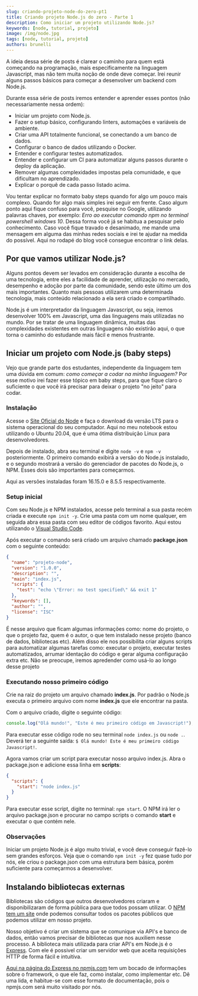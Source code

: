 ```yaml
---
slug: criando-projeto-node-do-zero-pt1
title: Criando projeto Node.js do zero - Parte 1
description: Como iniciar um projeto utilizando Node.js?
keywords: [node, tutorial, projeto]
image: /img/node.jpg
tags: [node, tutorial, projeto]
authors: brunelli
---
```


A ideia dessa série de posts é clarear o caminho para quem está começando na programação, mais especificamente na linguagem Javascript, mas não tem muita noção de onde deve começar. Irei reunir alguns passos básicos para começar a desenvolver um backend com Node.js.

Durante essa série de posts iremos entender e aprender esses pontos (não necessariamente nessa ordem):

<!-- truncate -->

- Iniciar um projeto com Node.js.
- Fazer o setup básico, configurando linters, automações e variáveis de ambiente.
- Criar uma API totalmente funcional, se conectando a um banco de dados.
- Configurar o banco de dados utilizando o Docker.
- Entender e configurar testes automatizados.
- Entender e configurar um CI para automatizar alguns passos durante o deploy da aplicação.
- Remover algumas complexidades impostas pela comunidade, e que dificultam no aprendizado.
- Explicar o porquê de cada passo listado acima.

Vou tentar explicar no formato baby steps quando for algo um pouco mais complexo. Quando for algo mais simples irei seguir em frente. Caso algum ponto aqui fique confuso para você, pesquise no Google, utilizando palavras chaves, por exemplo: _Erro ao executar comando npm no terminal powershell windows 10_. Dessa forma você já se habitua a pesquisar pelo conhecimento. Caso você fique travado e desanimado, me mande uma mensagem em alguma das minhas redes sociais e irei te ajudar na medida do possível. Aqui no rodapé do blog você consegue encontrar o link delas.

## Por que vamos utilizar Node.js?

Alguns pontos devem ser levados em consideração durante a escolha de uma tecnologia, entre eles a facilidade de aprender, utilização no mercado, desempenho e adoção por parte da comunidade, sendo este último um dos mais importantes. Quanto mais pessoas utilizarem uma determinada tecnologia, mais conteúdo relacionado a ela será criado e compartilhado.

Node.js é um interpretador da linguagem Javascript, ou seja, iremos desenvolver 100% em Javascript, uma das linguagens mais utilizadas no mundo. Por se tratar de uma linguagem dinâmica, muitas das complexidades existentes em outras linguagens não existirão aqui, o que torna o caminho do estudande mais fácil e menos frustrante.

## Iniciar um projeto com Node.js (baby steps)

Vejo que grande parte dos estudantes, independente da linguagem tem uma dúvida em comum: _como começar a codar na minha linguagem?_ Por esse motivo irei fazer esse tópico em baby steps, para que fique claro o suficiente o que você irá precisar para deixar o projeto "no jeito" para codar.

### Instalação

Acesse o [Site Oficial do Node](https://nodejs.org/pt-br/download/) e faça o download da versão LTS para o sistema operacional do seu computador. Aqui no meu notebook estou utilizando o Ubuntu 20.04, que é uma ótima distribuição Linux para desenvolvedores.

Depois de instalado, abra seu terminal e digite `node -v` e `npm -v` posteriormente. O primeiro comando exibirá a versão do Node.js instalado, e o segundo mostrará a versão do gerenciador de pacotes do Node.js, o NPM. Esses dois são importantes para começarmos.

Aqui as versões instaladas foram 16.15.0 e 8.5.5 respectivamente.

### Setup inicial

Com seu Node.js e NPM instalados, acesse pelo terminal a sua pasta recém criada e execute `npm init -y`.
Crie uma pasta com um nome qualquer, em seguida abra essa pasta com seu editor de códigos favorito. Aqui estou utilizando o [Visual Studio Code](https://code.visualstudio.com/).

Após executar o comando será criado um arquivo chamado **package.json** com o seguinte conteúdo:

```json
{
  "name": "projeto-node",
  "version": "1.0.0",
  "description": "",
  "main": "index.js",
  "scripts": {
    "test": "echo \"Error: no test specified\" && exit 1"
  },
  "keywords": [],
  "author": "",
  "license": "ISC"
}
```

É nesse arquivo que ficam algumas informações como: nome do projeto, o que o projeto faz, quem é o autor, o que tem instalado nesse projeto (banco de dados, bibliotecas etc). Além disso ele nos possibilita criar alguns scripts para automatizar algumas tarefas como: executar o projeto, executar testes automatizados, arrumar identação do código e gerar alguma configuração extra etc.
Não se preocupe, iremos apredender como usá-lo ao longo desse projeto

### Executando nosso primeiro código

Crie na raiz do projeto um arquivo chamado **index.js**. Por padrão o Node.js executa o primeiro arquivo com nome **index.js** que ele encontrar na pasta.

Com o arquivo criado, digite o seguinte código:

```js title=index.js
console.log("Olá mundo!", "Este é meu primeiro código em Javascript!");
```

Para executar esse código rode no seu terminal `node index.js` ou `node .`. Deverá ter a seguinte saída: `$ Olá mundo! Este é meu primeiro código Javascript!`.

Agora vamos criar um script para executar nosso arquivo index.js. Abra o package.json e adicione essa linha em **scripts**:

```json
{
  "scripts": {
    "start": "node index.js"
  }
}
```

Para executar esse script, digite no terminal: `npm start`. O NPM irá ler o arquivo package.json e procurar no campo scripts o comando **start** e executar o que contém nele.

### Observações

Iniciar um projeto Node.js é algo muito trivial, e você deve conseguir fazê-lo sem grandes esforços. Veja que o comando `npm init -y` fez quase tudo por nós, ele criou o package.json com uma estrutura bem básica, porém suficiente para começarmos a desenvolver.

## Instalando bibliotecas externas

Bibliotecas são códigos que outros desenvolvedores criaram e disponibilizaram de forma pública para que todos possam utilizar. O [NPM tem um site](https://www.npmjs.com/) onde podemos consultar todos os pacotes públicos que podemos utilizar em nosso projeto.

Nosso objetivo é criar um sistema que se comunique via API's e banco de dados, então vamos precisar de bibliotecas que nos auxiliem nesse processo.
A biblioteca mais utilizada para criar API's em Node.js é o [Express](https://www.npmjs.com/package/express). Com ele é possivel criar um servidor web que aceita requisições HTTP de forma fácil e intuitiva.

[Aqui na página do Express no npmjs.com](https://www.npmjs.com/package/express) tem um bocado de informações sobre o framework, o que ele faz, como instalar, como implementar etc. Dê uma lida, e habitue-se com esse formato de documentação, pois o npmjs.com será muito visitado por nós.
